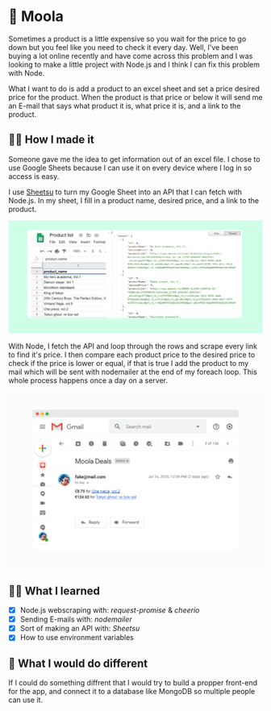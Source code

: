 # 💸 Moola 
Sometimes a product is a little expensive so you wait for the price to go down but you feel like you need to check it every day. Well, I've been buying a lot online recently and have come across this problem and I was looking to make a little project with Node.js and I think I can fix this problem with Node.
  
What I want to do is add a product to an excel sheet and set a price desired price for the product. When the product is that price or below it will send me an E-mail that says what product it is, what price it is, and a link to the product.
## 👨‍💻 How I made it
Someone gave me the idea to get information out of an excel file. I chose to use Google Sheets because I can use it on every device where I log in so access is easy.
  
I use [Sheetsu](https://sheetsu.com/) to turn my Google Sheet into an API that I can fetch with Node.js. In my sheet, I fill in a product name, desired price, and a link to the product.
  
![sheet](img/sheet.jpg "google sheet")
  
With Node, I fetch the API and loop through the rows and scrape every link to find it's price. I then compare each product price to the desired price to check if the price is lower or equal, if that is true I add the product to my mail which will be sent with nodemailer at the end of my foreach loop. This whole process happens once a day on a server.
  
![email](img/email.png "e-mail")
  
## 👨‍🏫 What I learned
- [x] Node.js webscraping with: *request-promise* & *cheerio*
- [x] Sending E-mails with: *nodemailer*
- [x] Sort of making an API with: *Sheetsu*
- [x] How to use environment variables  
  
## 📌 What I would do different
If I could do something diffrent that I would try to build a propper front-end for the app, and connect it to a database like MongoDB so multiple people can use it.
